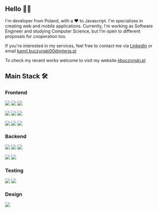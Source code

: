 ## Hello 👋🏻

I'm developer from Poland, with a ❤️ to Javascript. I'm specializes in creating web and mobile applications. Currently, I'm working as Software Engineer and studying Computer Science, but I'm open to different proposals for cooperation too.

If you're interested in my services, feel free to contact me via [Linkedin](https://www.linkedin.com/in/kbuczynski/) or email [kamil.buczynski00@interia.pl](mailto:kamil.buczynski00@interia.pl)

To check my recent works welcome to visit my website [kbuczynski.pl](https://kbuczynski.pl)

## Main Stack 🛠️

### Frontend
![](https://img.shields.io/badge/React-20232A?style=for-the-badge&logo=react&logoColor=61DAFB)
![](https://img.shields.io/badge/next.js-000000?style=for-the-badge&logo=nextdotjs&logoColor=white)
![](https://img.shields.io/badge/React_Native-20232A?style=for-the-badge&logo=react&logoColor=61DAFB)

![](https://img.shields.io/badge/CSS3-1572B6?style=for-the-badge&logo=css3&logoColor=white)
![](https://img.shields.io/badge/Sass-CC6699?style=for-the-badge&logo=sass&logoColor=white)
![](https://img.shields.io/badge/styled--components-DB7093?style=for-the-badge&logo=styled-components&logoColor=white)

![](https://img.shields.io/badge/Redux-593D88?style=for-the-badge&logo=redux&logoColor=white)
![](https://img.shields.io/badge/Redux%20saga-86D46B?style=for-the-badge&logo=redux%20saga&logoColor=999999)
![](https://img.shields.io/badge/React_Query-FF4154?style=for-the-badge&logo=React_Query&logoColor=white)

### Backend
![](https://img.shields.io/badge/Node.js-339933?style=for-the-badge&logo=nodedotjs&logoColor=white)
![](https://img.shields.io/badge/Express.js-000000?style=for-the-badge&logo=express&logoColor=white)
![](https://img.shields.io/badge/fastify-202020?style=for-the-badge&logo=fastify&logoColor=white)

![](https://img.shields.io/badge/PostgreSQL-316192?style=for-the-badge&logo=postgresql&logoColor=white)
![](https://img.shields.io/badge/MongoDB-4EA94B?style=for-the-badge&logo=mongodb&logoColor=white)

### Testing
![](https://img.shields.io/badge/Jest-C21325?style=for-the-badge&logo=jest&logoColor=white)
![](https://img.shields.io/badge/Cypress-17202C?style=for-the-badge&logo=cypress&logoColor=white)

### Design
![](https://img.shields.io/badge/Figma-F24E1E?style=for-the-badge&logo=figma&logoColor=white)
